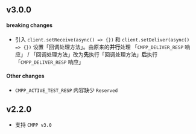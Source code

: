 ## v3.0.0

#### breaking changes

  - 引入 `client.setReceive(async() => {})` 和 `client.setDeliver(async() => {})` 设置「回调处理方法」。由原来的**并行**处理 「`CMPP_DELIVER_RESP` 响应」 / 「回调处理方法」改为**先**执行「回调处理方法」**后**执行「`CMPP_DELIVER_RESP` 响应」

#### Other changes

  - `CMPP_ACTIVE_TEST_RESP` 内容缺少 `Reserved`

## v2.2.0
  - 支持 `CMPP v3.0`